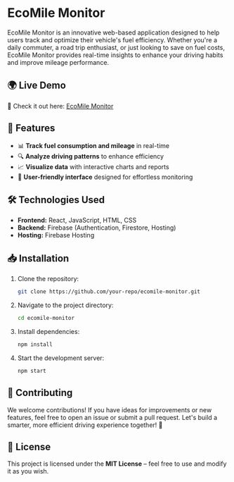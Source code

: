 # EcoMile Monitor

EcoMile Monitor is an innovative web-based application designed to help users track and optimize their vehicle's fuel efficiency. Whether you're a daily commuter, a road trip enthusiast, or just looking to save on fuel costs, EcoMile Monitor provides real-time insights to enhance your driving habits and improve mileage performance.

## 🌍 Live Demo
🚗 Check it out here: [EcoMile Monitor](https://ecomilemonitor.web.app/)

## 🚀 Features
- 📊 **Track fuel consumption and mileage** in real-time
- 🔍 **Analyze driving patterns** to enhance efficiency
- 📈 **Visualize data** with interactive charts and reports
- 🔧 **User-friendly interface** designed for effortless monitoring

## 🛠️ Technologies Used
- **Frontend:** React, JavaScript, HTML, CSS
- **Backend:** Firebase (Authentication, Firestore, Hosting)
- **Hosting:** Firebase Hosting

## 📥 Installation
1. Clone the repository:
   ```sh
   git clone https://github.com/your-repo/ecomile-monitor.git
   ```
2. Navigate to the project directory:
   ```sh
   cd ecomile-monitor
   ```
3. Install dependencies:
   ```sh
   npm install
   ```
4. Start the development server:
   ```sh
   npm start
   ```

## 🤝 Contributing
We welcome contributions! If you have ideas for improvements or new features, feel free to open an issue or submit a pull request. Let's build a smarter, more efficient driving experience together! 🚀

## 📜 License
This project is licensed under the **MIT License** – feel free to use and modify it as you wish.

